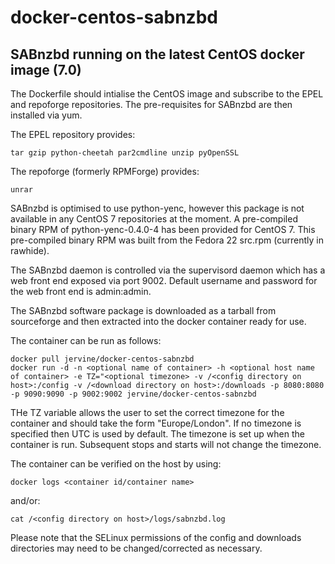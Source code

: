 # docker-centos-sabnzbd
## SABnzbd running on the latest CentOS docker image (7.0)

The Dockerfile should intialise the CentOS image and subscribe to the EPEL and repoforge repositories. The pre-requisites for SABnzbd are then installed via yum.

The EPEL repository provides:

    tar gzip python-cheetah par2cmdline unzip pyOpenSSL

The repoforge (formerly RPMForge) provides:

    unrar

SABnzbd is optimised to use python-yenc, however this package is not available in any CentOS 7 repositories at the moment. A pre-compiled binary RPM of python-yenc-0.4.0-4 has been provided for CentOS 7. This pre-compiled binary RPM was built from the Fedora 22 src.rpm (currently in rawhide).

The SABnzbd daemon is controlled via the supervisord daemon which has a web front end exposed via port 9002. Default username and password for the web front end is admin:admin.

The SABnzbd software package is downloaded as a tarball from sourceforge and then extracted into the docker container ready for use.

The container can be run as follows:

    docker pull jervine/docker-centos-sabnzbd
    docker run -d -n <optional name of container> -h <optional host name of container> -e TZ="<optional timezone> -v /<config directory on host>:/config -v /<download directory on host>:/downloads -p 8080:8080 -p 9090:9090 -p 9002:9002 jervine/docker-centos-sabnzbd

THe TZ variable allows the user to set the correct timezone for the container and should take the form "Europe/London". If no timezone is specified then UTC is used by default. The timezone is set up when the container is run. Subsequent stops and starts will not change the timezone.

The container can be verified on the host by using:

    docker logs <container id/container name>
and/or:

    cat /<config directory on host>/logs/sabnzbd.log

Please note that the SELinux permissions of the config and downloads directories may need to be changed/corrected as necessary.
